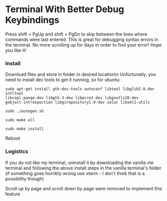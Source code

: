 # Terminal With Better Debug Keybindings
Press shift + PgUp and shift + PgDn to skip between the lines where commands were last entered. This is great for debugging
syntax errors in the terminal. No more scrolling up for days in order to find your error! Hope you like it!

### Install
Download files and store in folder in desired location\n
Unfortunatly, you need to install dev tools to get it running, so for ubuntu:
```
sudo apt-get install gtk-doc-tools autoconf libtool libglib2.0.dev intltool
libcogl-pango-dev libgtk-3-dev libpcre2-dev libgnutls28-dev
gobject-introspection libgirepository1.0-dev valac libxml2-utils
```
```
sudo ./autogen.sh
```
```
sudo make all
```
```
sudo make install
```
Reboot

### Logistics
If you do not like my terminal, uninstall it by downloading the vanilla vte terminal and following the above install steps in the vanilla terminal's folder (if something goes horribly wrong use xterm - I don't think that is a possibility though)

Scroll up by page and scroll down by page were removed to implement this feature
